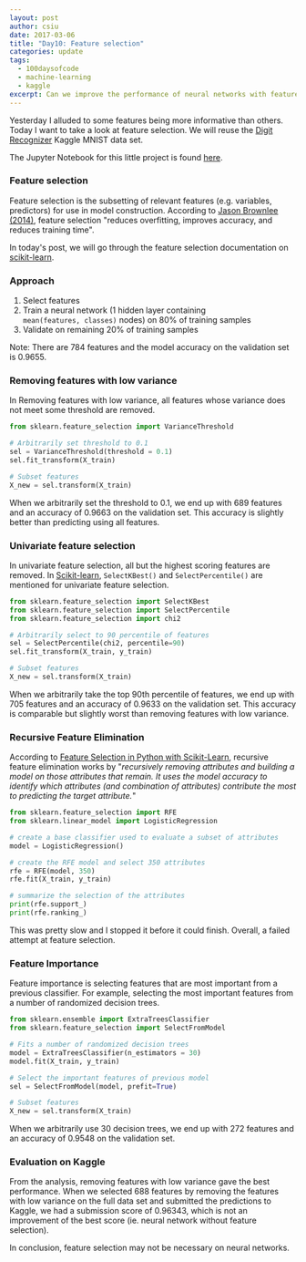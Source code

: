 ```yaml
---
layout: post
author: csiu
date: 2017-03-06
title: "Day10: Feature selection"
categories: update
tags:
  - 100daysofcode
  - machine-learning
  - kaggle
excerpt: Can we improve the performance of neural networks with feature selection?
---
```


Yesterday I alluded to some features being more informative than others. Today I want to take a look at feature selection. We will reuse the [Digit Recognizer](https://www.kaggle.com/c/digit-recognizer/data) Kaggle MNIST data set.

The Jupyter Notebook for this little project is found [here](https://nbviewer.jupyter.org/github/csiu/kaggle/blob/master/digit_recognizer/DigitRecognizer-featureselection.ipynb).

### Feature selection
Feature selection is the subsetting of relevant features (e.g. variables, predictors) for use in model construction. According to [Jason Brownlee (2014)](http://machinelearningmastery.com/feature-selection-in-python-with-scikit-learn/), feature selection "reduces overfitting, improves accuracy, and reduces training time".

In today's post, we will go through the feature selection documentation on [scikit-learn](http://scikit-learn.org/stable/modules/feature_selection.html).

### Approach

1. Select features
2. Train a neural network (1 hidden layer containing<br>
  `mean(features, classes)` nodes) on 80% of training samples
3. Validate on remaining 20% of training samples

Note: There are 784 features and the model accuracy on the validation set is 0.9655.

### Removing features with low variance
In Removing features with low variance, all features whose variance does not meet some threshold are removed.

```python
from sklearn.feature_selection import VarianceThreshold

# Arbitrarily set threshold to 0.1
sel = VarianceThreshold(threshold = 0.1)
sel.fit_transform(X_train)

# Subset features
X_new = sel.transform(X_train)
```

When we arbitrarily set the threshold to 0.1, we end up with 689 features and an accuracy of 0.9663 on the validation set. This accuracy is slightly better than predicting using all features.

### Univariate feature selection
In univariate feature selection, all but the highest scoring features are removed. In [Scikit-learn](http://scikit-learn.org/stable/modules/feature_selection.html#univariate-feature-selection), `SelectKBest()` and `SelectPercentile()` are mentioned for univariate feature selection.

```python
from sklearn.feature_selection import SelectKBest
from sklearn.feature_selection import SelectPercentile
from sklearn.feature_selection import chi2

# Arbitrarily select to 90 percentile of features
sel = SelectPercentile(chi2, percentile=90)
sel.fit_transform(X_train, y_train)

# Subset features
X_new = sel.transform(X_train)
```

When we arbitrarily take the top 90th percentile of features, we end up with 705 features and an accuracy of 0.9633 on the validation set. This accuracy is comparable but slightly worst than removing features with low variance.


### Recursive Feature Elimination
According to [Feature Selection in Python with Scikit-Learn](http://machinelearningmastery.com/feature-selection-in-python-with-scikit-learn/), recursive feature elimination works by "*recursively removing attributes and building a model on those attributes that remain. It uses the model accuracy to identify which attributes (and combination of attributes) contribute the most to predicting the target attribute.*"

```python
from sklearn.feature_selection import RFE
from sklearn.linear_model import LogisticRegression

# create a base classifier used to evaluate a subset of attributes
model = LogisticRegression()

# create the RFE model and select 350 attributes
rfe = RFE(model, 350)
rfe.fit(X_train, y_train)

# summarize the selection of the attributes
print(rfe.support_)
print(rfe.ranking_)
```

This was pretty slow and I stopped it before it could finish. Overall, a failed attempt at feature selection.

### Feature Importance

Feature importance is selecting features that are most important from a previous classifier. For example, selecting the most important features from a number of randomized decision trees.


```python
from sklearn.ensemble import ExtraTreesClassifier
from sklearn.feature_selection import SelectFromModel

# Fits a number of randomized decision trees
model = ExtraTreesClassifier(n_estimators = 30)
model.fit(X_train, y_train)

# Select the important features of previous model
sel = SelectFromModel(model, prefit=True)

# Subset features
X_new = sel.transform(X_train)
```

When we arbitrarily use 30 decision trees, we end up with 272 features and an accuracy of 0.9548 on the validation set.

### Evaluation on Kaggle

From the analysis, removing features with low variance gave the best performance. When we selected 688 features by removing the features with low variance on the full data set and submitted the predictions to Kaggle, we had a submission score of 0.96343, which is not an improvement of the best score (ie. neural network without feature selection).

In conclusion, feature selection may not be necessary on neural networks.
